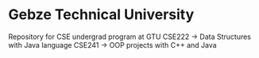 # Gebze Technical University
Repository for CSE undergrad program at GTU
CSE222 -> Data Structures with Java language
CSE241 -> OOP projects with C++ and Java
